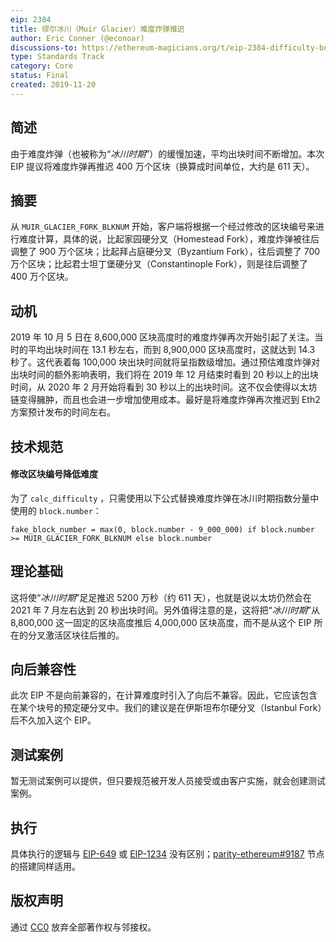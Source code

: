 ```yaml
---
eip: 2384
title: 缪尔冰川（Muir Glacier）难度炸弹推迟
author: Eric Conner (@econoar)
discussions-to: https://ethereum-magicians.org/t/eip-2384-difficulty-bomb-delay
type: Standards Track
category: Core
status: Final
created: 2019-11-20
---
```


## 简述
由于难度炸弹（也被称为“_冰川时期_”）的缓慢加速，平均出块时间不断增加。本次 EIP 提议将难度炸弹再推迟 400 万个区块（换算成时间单位，大约是 611 天）。

## 摘要
从 `MUIR_GLACIER_FORK_BLKNUM` 开始，客户端将根据一个经过修改的区块编号来进行难度计算，具体的说，比起家园硬分叉（Homestead Fork），难度炸弹被往后调整了 900 万个区块；比起拜占庭硬分叉（Byzantium Fork），往后调整了 700 万个区块；比起君士坦丁堡硬分叉（Constantinople Fork），则是往后调整了 400 万个区块。

## 动机
2019 年 10 月 5 日在 8,600,000 区块高度时的难度炸弹再次开始引起了关注。当时的平均出块时间在 13.1 秒左右，而到 8,900,000 区块高度时，这就达到 14.3 秒了。这代表着每 100,000 块出块时间就将呈指数级增加。通过预估难度炸弹对出块时间的额外影响表明，我们将在 2019 年 12 月结束时看到 20 秒以上的出块时间，从 2020 年 2 月开始将看到 30 秒以上的出块时间。这不仅会使得以太坊链变得臃肿，而且也会进一步增加使用成本。最好是将难度炸弹再次推迟到 Eth2 方案预计发布的时间左右。

## 技术规范
#### 修改区块编号降低难度
为了 `calc_difficulty` ，只需使用以下公式替换难度炸弹在冰川时期指数分量中使用的 `block.number`：

    fake_block_number = max(0, block.number - 9_000_000) if block.number >= MUIR_GLACIER_FORK_BLKNUM else block.number

## 理论基础
这将使“_冰川时期_”足足推迟 5200 万秒（约 611 天），也就是说以太坊仍然会在 2021 年 7 月左右达到 20 秒出块时间。另外值得注意的是，这将把“_冰川时期_”从 8,800,000 这一固定的区块高度推后 4,000,000 区块高度，而不是从这个 EIP 所在的分叉激活区块往后推的。

## 向后兼容性
此次 EIP 不是向前兼容的，在计算难度时引入了向后不兼容。因此，它应该包含在某个块号的预定硬分叉中。我们的建议是在伊斯坦布尔硬分叉（Istanbul Fork）后不久加入这个 EIP。

## 测试案例
暂无测试案例可以提供，但只要规范被开发人员接受或由客户实施，就会创建测试案例。

## 执行
具体执行的逻辑与 [EIP-649](./eip-649.md) 或 [EIP-1234](./eip-1234.md) 没有区别；[parity-ethereum#9187](https://github.com/paritytech/parity-ethereum/pull/9187) 节点的搭建同样适用。

## 版权声明
通过 [CC0](https://creativecommons.org/publicdomain/zero/1.0/) 放弃全部著作权与邻接权。

